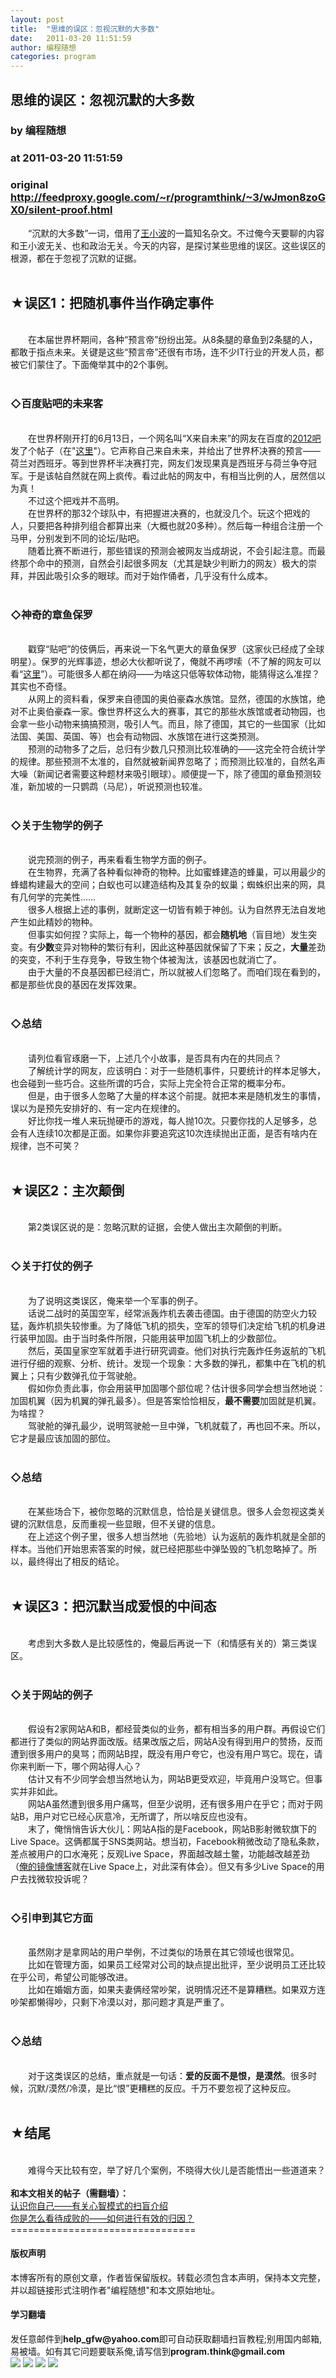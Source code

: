 ```yaml
---
layout: post
title:  "思维的误区：忽视沉默的大多数"
date:   2011-03-20 11:51:59
author: 编程随想
categories: program
---
```


## 思维的误区：忽视沉默的大多数
### by 编程随想
### at 2011-03-20 11:51:59
### original <http://feedproxy.google.com/~r/programthink/~3/wJmon8zoGX0/silent-proof.html>

　　“沉默的大多数”一词，借用了<a href="http://zh.wikipedia.org/zh-cn/%E7%8E%8B%E5%B0%8F%E6%B3%A2" rel="nofollow">王小波</a>的一篇知名杂文。不过俺今天要聊的内容和王小波无关、也和政治无关。今天的内容，是探讨某些思维的误区。这些误区的根源，都在于忽视了沉默的证据。<br><br><h2>★误区1：把随机事件当作确定事件</h2><br>　　在本届世界杯期间，各种“预言帝”纷纷出笼。从8条腿的章鱼到2条腿的人，都敢于指点未来。关键是这些“预言帝”还很有市场，连不少IT行业的开发人员，都被它们蒙住了。下面俺举其中的2个事例。<br><br><h3>◇百度贴吧的未来客</h3><br>　　在世界杯刚开打的6月13日，一个网名叫“X来自未来”的网友在百度的<a href="http://tieba.baidu.com/f?kw=2012" rel="nofollow">2012吧</a>发了个帖子（在"<a href="http://tieba.baidu.com/f?kz=797481906" rel="nofollow">这里</a>"）。它声称自己来自未来，并给出了世界杯决赛的预言——荷兰对西班牙。等到世界杯半决赛打完，网友们发现果真是西班牙与荷兰争夺冠军。于是该帖自然就在网上疯传。看过此帖的网友中，有相当比例的人，居然信以为真！<br>　　不过这个把戏并不高明。<br>　　在世界杯的那32个球队中，有把握进决赛的，也就没几个。玩这个把戏的人，只要把各种排列组合都算出来（大概也就20多种）。然后每一种组合注册一个马甲，分别发到不同的论坛/贴吧。<br>　　随着比赛不断进行，那些错误的预测会被网友当成胡说，不会引起注意。而最终那个命中的预测，自然会引起很多网友（尤其是缺少判断力的网友）极大的崇拜，并因此吸引众多的眼球。而对于始作俑者，几乎没有什么成本。<br><br><h3>◇神奇的章鱼保罗</h3><br>　　戳穿“贴吧”的伎俩后，再来说一下名气更大的章鱼保罗（这家伙已经成了全球明星）。保罗的光辉事迹，想必大伙都听说了，俺就不再啰嗦（不了解的网友可以看“<a href="http://zh.wikipedia.org/zh-cn/%E7%AB%A0%E9%B1%BC%E4%BF%9D%E7%BD%97" rel="nofollow">这里</a>”）。可能很多人都在纳闷——为啥这只低等软体动物，能猜得这么准捏？其实也不奇怪。<br>　　从网上的资料看，保罗来自德国的奥伯豪森水族馆。显然，德国的水族馆，绝对不止奥伯豪森一家。像世界杯这么大的赛事，其它的那些水族馆或者动物园，也会拿一些小动物来搞搞预测，吸引人气。而且，除了德国，其它的一些国家（比如法国、美国、英国、等）也会有动物园、水族馆在进行这类预测。<br>　　预测的动物多了之后，总归有少数几只预测比较准确的——这完全符合统计学的规律。那些预测不太准的，自然就被新闻界忽略了；而预测比较准的，自然名声大噪（新闻记者需要这种题材来吸引眼球）。顺便提一下，除了德国的章鱼预测较准，新加坡的一只鹦鹉（马尼），听说预测也较准。<br><br><h3>◇关于生物学的例子</h3><br>　　说完预测的例子，再来看看生物学方面的例子。<br>　　在生物界，充满了各种看似神奇的物种。比如蜜蜂建造的蜂巢，可以用最少的蜂蜡构建最大的空间；白蚁也可以建造结构及其复杂的蚁巢；蜘蛛织出来的网，具有几何学的完美性……<br>　　很多人根据上述的事例，就断定这一切皆有赖于神创。认为自然界无法自发地产生如此精妙的物种。<br>　　但事实如何捏？实际上，每一个物种的基因，都会<b>随机地</b>（盲目地）发生突变。有<b>少数</b>变异对物种的繁衍有利，因此这种基因就保留了下来；反之，<b>大量</b>差劲的突变，不利于生存竞争，导致生物个体被淘汰，该基因也就消亡了。<br>　　由于大量的不良基因都已经消亡，所以就被人们忽略了。而咱们现在看到的，都是那些优良的基因在发挥效果。<br><br><h3>◇总结</h3><br>　　请列位看官琢磨一下，上述几个小故事，是否具有内在的共同点？<br>　　了解统计学的网友，应该明白：对于一些随机事件，只要统计的样本足够大，也会碰到一些巧合。这些所谓的巧合，实际上完全符合正常的概率分布。<br>　　但是，由于很多人忽略了大量的样本这个前提。就把本来是随机发生的事情，误以为是预先安排好的、有一定内在规律的。<br>　　好比你找一堆人来玩抛硬币的游戏，每人抛10次。只要你找的人足够多，总会有人连续10次都是正面。如果你非要追究这10次连续抛出正面，是否有啥内在规律，岂不可笑？<br><br><h2>★误区2：主次颠倒</h2><br>　　第2类误区说的是：忽略沉默的证据，会使人做出主次颠倒的判断。<br><br><h3>◇关于打仗的例子</h3><br>　　为了说明这类误区，俺来举一个军事的例子。<br>　　话说二战时的英国空军，经常派轰炸机去袭击德国。由于德国的防空火力较猛，轰炸机损失较惨重。为了降低飞机的损失，空军的领导们决定给飞机的机身进行装甲加固。由于当时条件所限，只能用装甲加固飞机上的少数部位。<br> 　　然后，英国皇家空军就着手进行研究调查。他们对执行完轰炸任务返航的飞机进行仔细的观察、分析、统计。发现一个现象：大多数的弹孔，都集中在飞机的机翼上；只有少数弹孔位于驾驶舱。<br>　　假如你负责此事，你会用装甲加固哪个部位呢？估计很多同学会想当然地说：加固机翼（因为机翼的弹孔最多）。但是答案恰恰相反，<b>最不需要</b>加固就是机翼。为啥捏？<br>　　驾驶舱的弹孔最少，说明驾驶舱一旦中弹，飞机就载了，再也回不来。所以，它才是最应该加固的部位。<br><br><h3>◇总结</h3><br>　　在某些场合下，被你忽略的沉默信息，恰恰是关键信息。很多人会忽视这类关键的沉默信息，反而重视一些显眼，但不关键的信息。<br>　　在上述这个例子里，很多人想当然地（先验地）认为返航的轰炸机就是全部的样本。当他们开始思索答案的时候，就已经把那些中弹坠毁的飞机忽略掉了。所以，最终得出了相反的结论。<br><br><h2>★误区3：把沉默当成爱恨的中间态</h2><br>　　考虑到大多数人是比较感性的，俺最后再说一下（和情感有关的）第三类误区。<br><br><h3>◇关于网站的例子</h3><br>　　假设有2家网站A和B，都经营类似的业务，都有相当多的用户群。再假设它们都进行了类似的网站界面改版。结果改版之后，网站A没有得到用户的赞扬，反而遭到很多用户的臭骂；而网站B捏，既没有用户夸它，也没有用户骂它。现在，请你来判断一下，哪个网站得人心？<br>　　估计又有不少同学会想当然地认为，网站B更受欢迎，毕竟用户没骂它。但事实并非如此。<br>　　网站A虽然遭到很多用户痛骂，但至少说明，还有很多用户在乎它；而对于网站B，用户对它已经心灰意冷，无所谓了，所以啥反应也没有。<br>　　末了，俺悄悄告诉大伙儿：网站A指的是Facebook，网站B影射微软旗下的Live Space。这俩都属于SNS类网站。想当初，Facebook稍微改动了隐私条款，差点被用户的口水淹死；反观Live Space，界面越改越土鳖，功能越改越差劲（<a href="http://program-think.spaces.live.com/">俺的镜像博客</a>就在Live Space上，对此深有体会）。但又有多少Live Space的用户去找微软投诉呢？<br><br><h3>◇引申到其它方面</h3><br>　　虽然刚才是拿网站的用户举例，不过类似的场景在其它领域也很常见。<br>　　比如在管理方面，如果员工经常对公司的缺点提出批评，至少说明员工还比较在乎公司，希望公司能够改进。<br>　　比如在婚姻方面，如果夫妻俩经常吵架，说明情况还不是算糟糕。如果双方连吵架都懒得吵，只剩下冷漠以对，那问题才真是严重了。<br><br><h3>◇总结</h3><br>　　对于这类误区的总结，重点就是一句话：<b>爱的反面不是恨，是漠然</b>。很多时候，沉默/漠然/冷漠，是比“恨”更糟糕的反应。千万不要忽视了这种反应。<br><br><h2>★结尾</h2><br>　　难得今天比较有空，举了好几个案例，不晓得大伙儿是否能悟出一些道道来？<br><br><b>和本文相关的帖子（需翻墙）：</b><br><a href="http://program-think.blogspot.com/2010/02/about-mental-model.html">认识你自己——有关心智模式的扫盲介绍</a><br><a href="http://program-think.blogspot.com/2010/04/how-to-attribute-success-failure.html">你是怎么看待成败的——如何进行有效的归因？</a><div>================================
<h4>版权声明</h4>
本博客所有的原创文章，作者皆保留版权。转载必须包含本声明，保持本文完整，并以超链接形式注明作者"编程随想"和本文原始地址。
<h4>学习翻墙</h4>
发任意邮件到<b>help_gfw@yahoo.com</b>即可自动获取翻墙扫盲教程;别用国内邮箱,易被墙。如有其它问题要联系俺,请写信到<b>program.think@gmail.com</b><img width="1" height="1" src="https://blogger.googleusercontent.com/tracker/5235590154125226279-3925103948376519130?l=program-think.blogspot.com" alt=""></div><div>
<a href="http://feeds.feedburner.com/~ff/programthink?a=wJmon8zoGX0:6yZS3mPjbnk:yIl2AUoC8zA"><img src="http://feeds.feedburner.com/~ff/programthink?d=yIl2AUoC8zA" border="0"></a> <a href="http://feeds.feedburner.com/~ff/programthink?a=wJmon8zoGX0:6yZS3mPjbnk:qj6IDK7rITs"><img src="http://feeds.feedburner.com/~ff/programthink?d=qj6IDK7rITs" border="0"></a> <a href="http://feeds.feedburner.com/~ff/programthink?a=wJmon8zoGX0:6yZS3mPjbnk:7Q72WNTAKBA"><img src="http://feeds.feedburner.com/~ff/programthink?d=7Q72WNTAKBA" border="0"></a> <a href="http://feeds.feedburner.com/~ff/programthink?a=wJmon8zoGX0:6yZS3mPjbnk:V_sGLiPBpWU"><img src="http://feeds.feedburner.com/~ff/programthink?i=wJmon8zoGX0:6yZS3mPjbnk:V_sGLiPBpWU" border="0"></a>
</div><img src="http://feeds.feedburner.com/~r/programthink/~4/wJmon8zoGX0" height="1" width="1">